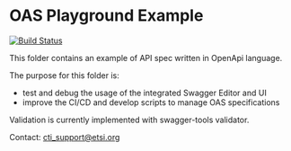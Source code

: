# OAS Playground Example

[![Build Status](https://forge.etsi.org/jenkins/buildStatus/icon?job=playground/forge-playground-oas-example)](https://forge.etsi.org/jenkins/job/playground/job/forge-playground-oas-example/)

This folder contains an example of API spec
written in OpenApi language.

The purpose for this folder is:

- test and debug the usage of the integrated Swagger Editor and UI
- improve the CI/CD and develop scripts to manage OAS specifications

Validation is currently implemented with swagger-tools validator.

Contact: cti_support@etsi.org

